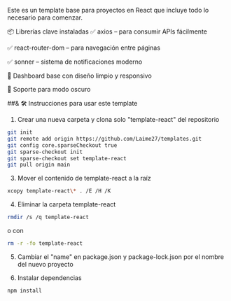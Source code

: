 Este es un template base para proyectos en React que incluye todo lo necesario para comenzar.

📦 Librerías clave instaladas
✅ axios – para consumir APIs fácilmente

✅ react-router-dom – para navegación entre páginas

✅ sonner – sistema de notificaciones moderno

🧩 Dashboard base con diseño limpio y responsivo

🌙 Soporte para modo oscuro

##& 🛠️ Instrucciones para usar este template

1. Crear una nueva carpeta y clona solo "template-react" del repositorio
```bash
git init
git remote add origin https://github.com/Laime27/templates.git
git config core.sparseCheckout true
git sparse-checkout init
git sparse-checkout set template-react
git pull origin main
```
3. Mover el contenido de template-react a la raíz
```bash
xcopy template-react\* . /E /H /K
```
4. Eliminar la carpeta template-react
```bash
rmdir /s /q template-react
```
o con 
```bash
rm -r -fo template-react
```
5. Cambiar el "name" en package.json y package-lock.json por el nombre del nuevo proyecto

6. Instalar dependencias
```bash
npm install
```

